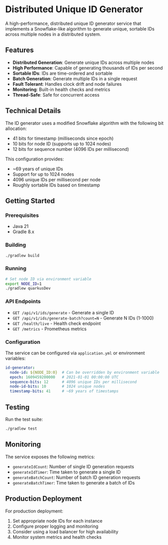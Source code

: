 # Distributed Unique ID Generator

A high-performance, distributed unique ID generator service that implements a Snowflake-like algorithm to generate unique, sortable IDs across multiple nodes in a distributed system.

## Features

- **Distributed Generation**: Generate unique IDs across multiple nodes
- **High Performance**: Capable of generating thousands of IDs per second
- **Sortable IDs**: IDs are time-ordered and sortable
- **Batch Generation**: Generate multiple IDs in a single request
- **Fault Tolerant**: Handles clock drift and node failures
- **Monitoring**: Built-in health checks and metrics
- **Thread-Safe**: Safe for concurrent access

## Technical Details

The ID generator uses a modified Snowflake algorithm with the following bit allocation:
- 41 bits for timestamp (milliseconds since epoch)
- 10 bits for node ID (supports up to 1024 nodes)
- 12 bits for sequence number (4096 IDs per millisecond)

This configuration provides:
- ~69 years of unique IDs
- Support for up to 1024 nodes
- 4096 unique IDs per millisecond per node
- Roughly sortable IDs based on timestamp

## Getting Started

### Prerequisites

- Java 21
- Gradle 8.x

### Building

```bash
./gradlew build
```

### Running

```bash
# Set node ID via environment variable
export NODE_ID=1
./gradlew quarkusDev
```

### API Endpoints

- `GET /api/v1/ids/generate` - Generate a single ID
- `GET /api/v1/ids/generate-batch?count=N` - Generate N IDs (1-1000)
- `GET /health/live` - Health check endpoint
- `GET /metrics` - Prometheus metrics

### Configuration

The service can be configured via `application.yml` or environment variables:

```yaml
id-generator:
  node-id: ${NODE_ID:0}  # Can be overridden by environment variable
  epoch: 1609459200000   # 2021-01-01 00:00:00 UTC
  sequence-bits: 12      # 4096 unique IDs per millisecond
  node-id-bits: 10       # 1024 unique nodes
  timestamp-bits: 41     # ~69 years of timestamps
```

## Testing

Run the test suite:

```bash
./gradlew test
```

## Monitoring

The service exposes the following metrics:
- `generateIdCount`: Number of single ID generation requests
- `generateIdTimer`: Time taken to generate a single ID
- `generateBatchCount`: Number of batch ID generation requests
- `generateBatchTimer`: Time taken to generate a batch of IDs

## Production Deployment

For production deployment:
1. Set appropriate node IDs for each instance
2. Configure proper logging and monitoring
3. Consider using a load balancer for high availability
4. Monitor system metrics and health checks
